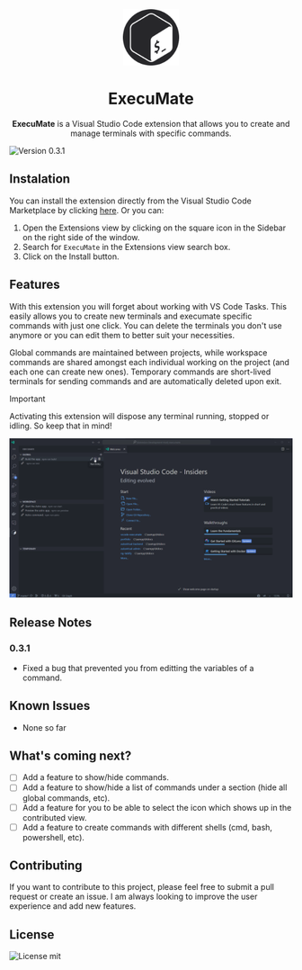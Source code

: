 <div align="center">
  <img src="https://raw.githubusercontent.com/ilmaqui/vscode-execumate/master/media/execumate.png" width="100px" height="100px" />
  <h1>ExecuMate</h1>
  <p>
    <b>ExecuMate</b> is a Visual Studio Code extension that allows you to create and manage terminals with specific commands.
  </p>
</div>

![Version 0.3.1](https://img.shields.io/badge/version-0.3.1-blue
)

## Instalation

You can install the extension directly from the Visual Studio Code Marketplace by clicking [here](https://marketplace.visualstudio.com/items?itemName=ilmaqui.execumate). Or you can:

1. Open the Extensions view by clicking on the square icon in the Sidebar on the right side of the window.
2. Search for `ExecuMate` in the Extensions view search box.
3. Click on the Install button.

## Features

With this extension you will forget about working with VS Code Tasks. This easily allows you to create new terminals and execumate specific commands with just one click. You can delete the terminals you don't use anymore or you can edit them to better suit your necessities.

Global commands are maintained between projects, while workspace commands are shared amongst each individual working on the project (and each one can create new ones). Temporary commands are short-lived terminals for sending commands and are automatically deleted upon exit.

> [!IMPORTANT]  
> Activating this extension will dispose any terminal running, stopped or idling. So keep that in mind!

![Execumate demonstration gif](https://raw.githubusercontent.com/ilmaqui/vscode-execumate/master/media/execumate.gif)

## Release Notes

### 0.3.1

- Fixed a bug that prevented you from editting the variables of a command.

## Known Issues

- None so far

## What's coming next?

- [ ] Add a feature to show/hide commands.
- [ ] Add a feature to show/hide a list of commands under a section (hide all global commands, etc).
- [ ] Add a feature for you to be able to select the icon which shows up in the contributed view.
- [ ] Add a feature to create commands with different shells (cmd, bash, powershell, etc).

## Contributing

If you want to contribute to this project, please feel free to submit a pull request or create an issue. I am always looking to improve the user experience and add new features.

## License

![License mit](https://img.shields.io/badge/License-MIT-blue.svg)
